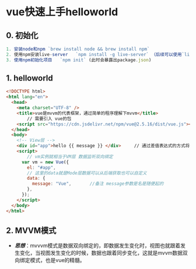 # vue快速上手helloworld

## 0. 初始化

```js
1. 安装node和npm `brew install node && brew install npm`
2. 使用npm安装live-server	`npm install -g live-server` （后续可以使用`live-server`命令在本地起服务器;并且可是实现实时刷新浏览器）
3. 使用npm初始化项目	`npm init` (此时会暴露出package.json)
```



## 1. helloworld

```html
<!DOCTYPE html>
<html lang="en">
  <head>
    <meta charset="UTF-8" />
    <title>vue是mvvm的代表框架，通过简单的程序理解下mvvm</title>
		// 需要引入 vue的包
    <script src="https://cdn.jsdelivr.net/npm/vue@2.5.16/dist/vue.js"></script>
  </head>
  <body>
    <!-- View层 -->
    <div id="app">hello {{ message }} </div>	 // 通过差值表达式的方式将数据渲染到页面
    <script>
        // vm实例就相当于VM层 数据监听双向绑定
      var vm = new Vue({
        el: "#app",
        // 这里的data就是Mode层数据可以从后端获取也可以自定义
        data: {
          message: "Vue",		//备注 message参数是名是随便起的
        },
      });
    </script>
  </body>
</html>
```



## 2. MVVM模式

- ***思想***：mvvvm模式是数据双向绑定的，即数据发生变化时，视图也就跟着发生变化，当视图发生变化的时候，数据也跟着同步变化，这就是mvvm数据双向绑定模式，也是vue的精髓。